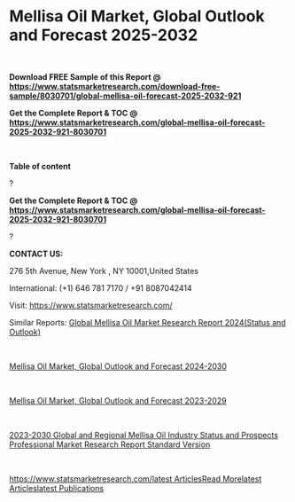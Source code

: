 <h1>Mellisa Oil Market, Global Outlook and Forecast 2025-2032</h1><br/><p><strong>Download FREE Sample of this Report @ <a href="https://www.statsmarketresearch.com/download-free-sample/8030701/global-mellisa-oil-forecast-2025-2032-921">https://www.statsmarketresearch.com/download-free-sample/8030701/global-mellisa-oil-forecast-2025-2032-921</a></strong></p>
 
 
 
 <div><b>Get the Complete Report & TOC @ <a href="https://www.statsmarketresearch.com/global-mellisa-oil-forecast-2025-2032-921-8030701">https://www.statsmarketresearch.com/global-mellisa-oil-forecast-2025-2032-921-8030701</a></b></div>
 
 
 
 <p><br />
 
 <b>Table of content</b></p>
 
 
 
 <p>? </p>
 
 
 
 <div><b>Get the Complete Report & TOC @ <a href="https://www.statsmarketresearch.com/global-mellisa-oil-forecast-2025-2032-921-8030701">https://www.statsmarketresearch.com/global-mellisa-oil-forecast-2025-2032-921-8030701</a></b></div>
 
 
 
 <p>? </p>
 
 
 
 <p><b>CONTACT US:</b><br />
 
 276 5th Avenue, New York , NY 10001,United States<br />
 
 International: (+1) 646 781 7170 / +91 8087042414<br />
 
 Visit: <a href="https://www.statsmarketresearch.com/">https://www.statsmarketresearch.com/</a><br />
 
 Similar Reports: <a href="https://www.statsmarketresearch.com/global-mellisa-oil-forecast-2025-2032-921-8030701">Global Mellisa Oil Market Research Report 2024(Status and Outlook)</a><br />
 
 <br />
 
 <a href="https://www.statsmarketresearch.com/global-mellisa-oil-forecast-2025-2032-921-8030701">Mellisa Oil Market, Global Outlook and Forecast 2024-2030</a><br />
 
 <br />
 
 <a href="https://www.statsmarketresearch.com/global-mellisa-oil-forecast-2025-2032-921-8030701">Mellisa Oil Market, Global Outlook and Forecast 2023-2029</a><br />
 
 <br />
 
 <a href="https://www.statsmarketresearch.com/global-mellisa-oil-forecast-2025-2032-921-8030701">2023-2030 Global and Regional Mellisa Oil Industry Status and Prospects Professional Market Research Report Standard Version</a><br />
 
 <br />
 
 <a href="https://gyeongbokgung.com">https://www.statsmarketresearch.com/</a><a href="https://hallyeomaritime.com">latest Articles</a><a href="https://jingwansa.com">Read More</a><a href="https://nguoiviet.jp/">latest Articles</a><a href="https://www.intelmarketresearch.com/">latest Publications</a></p>